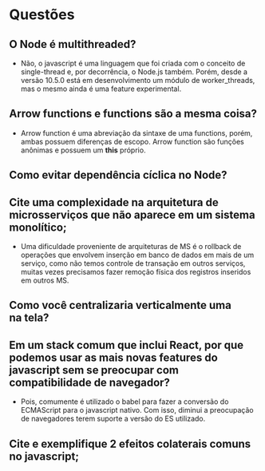 # Questões

## O Node é multithreaded?
- Não, o javascript é uma linguagem que foi criada com o conceito de single-thread e, por decorrência, o Node.js também. Porém, desde a versão 10.5.0 está em desenvolvimento um módulo de worker_threads, mas o mesmo ainda é uma feature experimental.

## Arrow functions e functions são a mesma coisa?
- Arrow function é uma abreviação da sintaxe de uma functions, porém, ambas possuem diferenças de escopo. Arrow function são funções anônimas e possuem um **this** próprio.
## Como evitar dependência cíclica no Node?

## Cite uma complexidade na arquitetura de microsserviços que não aparece em um sistema monolítico;
- Uma dificuldade proveniente de arquiteturas de MS é o rollback de operações que envolvem inserção em banco de dados em mais de um serviço, como não temos controle de transação em outros serviços, muitas vezes precisamos fazer remoção física dos registros inseridos em outros MS.
## Como você centralizaria verticalmente uma <div> na tela?
## Em um stack comum que inclui React, por que podemos usar as mais novas features do javascript sem se preocupar com compatibilidade de navegador?
- Pois, comumente é utilizado o babel para fazer a conversão do ECMAScript para o javascript nativo. Com isso, diminui a preocupação de navegadores terem suporte a versão do ES utilizado.
## Cite e exemplifique 2 efeitos colaterais comuns no javascript;